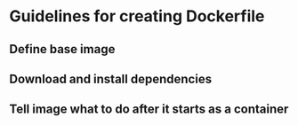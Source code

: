 # Guidelines for creating Dockerfile

## Define base image

## Download and install dependencies

## Tell image what to do after it starts as a container
